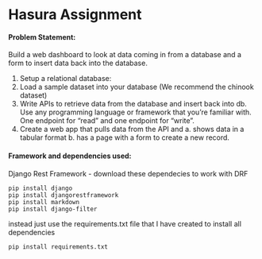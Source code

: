 # Hasura Assignment


#### Problem Statement:

Build a web dashboard to look at data coming in from a database and a form to insert data back into the database. 
1. Setup a relational database:   
2. Load a sample dataset into your database (We recommend the chinook dataset) 
3. Write APIs to retrieve data from the database and insert back into db. Use any programming language or framework that you’re familiar with. One endpoint for “read” and one endpoint for “write”. 
4. Create a web app that pulls data from the API and 
a. shows data in a tabular format 
b. has a page with a form to create a new record. 

   


#### Framework and dependencies used:

Django Rest Framework - download these dependecies to work with DRF
 ```
pip install django
pip install djangorestframework
pip install markdown       
pip install django-filter 
```
instead just use the requirements.txt file that I have created to install all dependencies

```
pip install requirements.txt
```


